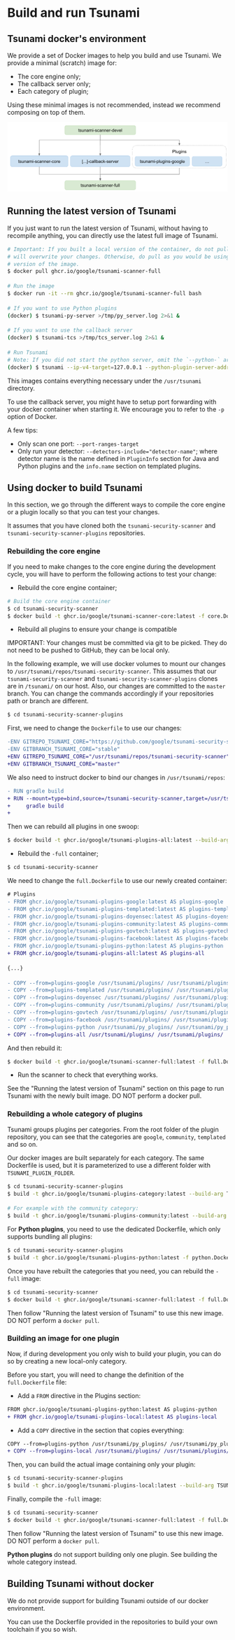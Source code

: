 # Build and run Tsunami

## Tsunami docker's environment

We provide a set of Docker images to help you build and use Tsunami. We provide
a minimal (scratch) image for:

- The core engine only;
- The callback server only;
- Each category of plugin;

Using these minimal images is not recommended, instead we recommend composing
on top of them.

![docker-images](img/docker-images.png)

## Running the latest version of Tsunami

If you just want to run the latest version of Tsunami, without having to
recompile anything, you can directly use the latest full image of Tsunami.

```sh
# Important: If you built a local version of the container, do not pull as it
# will overwrite your changes. Otherwise, do pull as you would be using a stale
# version of the image.
$ docker pull ghcr.io/google/tsunami-scanner-full

# Run the image
$ docker run -it --rm ghcr.io/google/tsunami-scanner-full bash

# If you want to use Python plugins
(docker) $ tsunami-py-server >/tmp/py_server.log 2>&1 &

# If you want to use the callback server
(docker) $ tsunami-tcs >/tmp/tcs_server.log 2>&1 &

# Run Tsunami
# Note: If you did not start the python server, omit the `--python-` arguments.
(docker) $ tsunami --ip-v4-target=127.0.0.1 --python-plugin-server-address=127.0.0.1 --python-plugin-server-port=34567
```

This images contains everything necessary under the `/usr/tsunami` directory.

To use the callback server, you might have to setup port forwarding with your
docker container when starting it. We encourage you to refer to the `-p` option
of Docker.

A few tips:

- Only scan one port: `--port-ranges-target`
- Only run your detector: `--detectors-include="detector-name"`; where detector
name is the name defined in `PluginInfo` section for Java and Python plugins and
the `info.name` section on templated plugins.

## Using docker to build Tsunami

In this section, we go through the different ways to compile the core engine
or a plugin locally so that you can test your changes.

It assumes that you have cloned both the `tsunami-security-scanner` and
`tsunami-security-scanner-plugins` repositories.

### Rebuilding the core engine

If you need to make changes to the core engine during the development cycle, you
will have to perform the following actions to test your change:

- Rebuild the core engine container;

```sh
# Build the core engine container
$ cd tsunami-security-scanner
$ docker build -t ghcr.io/google/tsunami-scanner-core:latest -f core.Dockerfile .
```

- Rebuild all plugins to ensure your change is compatible

IMPORTANT: Your changes must be committed via git to be picked. They do not need
to be pushed to GitHub, they can be local only.

In the following example, we will use docker volumes to mount our changes to
`/usr/tsunami/repos/tsunami-security-scanner`. This assumes that our
`tsunami-security-scanner` and `tsunami-security-scanner-plugins` clones are in
`/tsunami/` on our host. Also, our changes are committed to the `master` branch.
You can change the commands accordingly if your repositories path or branch are
different.

```sh
$ cd tsunami-security-scanner-plugins
```

First, we need to change the `Dockerfile` to use our changes:

```diff
-ENV GITREPO_TSUNAMI_CORE="https://github.com/google/tsunami-security-scanner.git"
-ENV GITBRANCH_TSUNAMI_CORE="stable"
+ENV GITREPO_TSUNAMI_CORE="/usr/tsunami/repos/tsunami-security-scanner"
+ENV GITBRANCH_TSUNAMI_CORE="master"
```

We also need to instruct docker to bind our changes in `/usr/tsunami/repos`:

```diff
- RUN gradle build
+ RUN --mount=type=bind,source=/tsunami-security-scanner,target=/usr/tsunami/repos/tsunami-security-scanner \
+     gradle build
+
```

Then we can rebuild all plugins in one swoop:

```sh
$ docker build -t ghcr.io/google/tsunami-plugins-all:latest --build-arg=TSUNAMI_PLUGIN_FOLDER=tsunami-security-scanner-plugins -f tsunami-security-scanner-plugins/Dockerfile /tsunami/
```

- Rebuild the `-full` container;

```sh
$ cd tsunami-security-scanner
```

We need to change the `full.Dockerfile` to use our newly created container:

```diff
# Plugins
- FROM ghcr.io/google/tsunami-plugins-google:latest AS plugins-google
- FROM ghcr.io/google/tsunami-plugins-templated:latest AS plugins-templated
- FROM ghcr.io/google/tsunami-plugins-doyensec:latest AS plugins-doyensec
- FROM ghcr.io/google/tsunami-plugins-community:latest AS plugins-community
- FROM ghcr.io/google/tsunami-plugins-govtech:latest AS plugins-govtech
- FROM ghcr.io/google/tsunami-plugins-facebook:latest AS plugins-facebook
- FROM ghcr.io/google/tsunami-plugins-python:latest AS plugins-python
+ FROM ghcr.io/google/tsunami-plugins-all:latest AS plugins-all

{...}

- COPY --from=plugins-google /usr/tsunami/plugins/ /usr/tsunami/plugins/
- COPY --from=plugins-templated /usr/tsunami/plugins/ /usr/tsunami/plugins/
- COPY --from=plugins-doyensec /usr/tsunami/plugins/ /usr/tsunami/plugins/
- COPY --from=plugins-community /usr/tsunami/plugins/ /usr/tsunami/plugins/
- COPY --from=plugins-govtech /usr/tsunami/plugins/ /usr/tsunami/plugins/
- COPY --from=plugins-facebook /usr/tsunami/plugins/ /usr/tsunami/plugins/
- COPY --from=plugins-python /usr/tsunami/py_plugins/ /usr/tsunami/py_plugins/
+ COPY --from=plugins-all /usr/tsunami/plugins/ /usr/tsunami/plugins/
```

And then rebuild it:

```sh
$ docker build -t ghcr.io/google/tsunami-scanner-full:latest -f full.Dockerfile .
```

- Run the scanner to check that everything works.

See the "Running the latest version of Tsunami" section on this page to run
Tsunami with the newly built image. DO NOT perform a docker pull.

### Rebuilding a whole category of plugins

Tsunami groups plugins per categories. From the root folder of the plugin
repository, you can see that the categories are `google`, `community`,
`templated` and so on.

Our docker images are built separately for each category. The same Dockerfile
is used, but it is parameterized to use a different folder with
`TSUNAMI_PLUGIN_FOLDER`.

```sh
$ cd tsunami-security-scanner-plugins
$ build -t ghcr.io/google/tsunami-plugins-category:latest --build-arg TSUNAMI_PLUGIN_FOLDER=category .

# For example with the community category:
$ build -t ghcr.io/google/tsunami-plugins-community:latest --build-arg TSUNAMI_PLUGIN_FOLDER=community .
```

For **Python plugins**, you need to use the dedicated Dockerfile, which only
supports bundling all plugins:

```sh
$ cd tsunami-security-scanner-plugins
$ build -t ghcr.io/google/tsunami-plugins-python:latest -f python.Dockerfile .
```

Once you have rebuilt the categories that you need, you can rebuild the `-full`
image:

```sh
$ cd tsunami-security-scanner
$ docker build -t ghcr.io/google/tsunami-scanner-full:latest -f full.Dockerfile .
```

Then follow "Running the latest version of Tsunami" to use this new image. DO
NOT perform a `docker pull`.

### Building an image for one plugin

Now, if during development you only wish to build your plugin, you can do so
by creating a new local-only category.

Before you start, you will need to change the definition of the
`full.Dockerfile` file:

- Add a `FROM` directive in the Plugins section:

```diff
FROM ghcr.io/google/tsunami-plugins-python:latest AS plugins-python
+ FROM ghcr.io/google/tsunami-plugins-local:latest AS plugins-local
```

- Add a `COPY` directive in the section that copies everything:

```diff
COPY --from=plugins-python /usr/tsunami/py_plugins/ /usr/tsunami/py_plugins/
+ COPY --from=plugins-local /usr/tsunami/plugins/ /usr/tsunami/plugins/
```

Then, you can build the actual image containing only your plugin:

```sh
$ cd tsunami-security-scanner-plugins
$ build -t ghcr.io/google/tsunami-plugins-local:latest --build-arg TSUNAMI_PLUGIN_FOLDER=path/to/my/plugin .
```

Finally, compile the `-full` image:

```sh
$ cd tsunami-security-scanner
$ docker build -t ghcr.io/google/tsunami-scanner-full:latest -f full.Dockerfile .
```

Then follow "Running the latest version of Tsunami" to use this new image. DO
NOT perform a `docker pull`.

**Python plugins** do not support building only one plugin. See building the
whole category instead.

## Building Tsunami without docker

We do not provide support for building Tsunami outside of our docker
environment.

You can use the Dockerfile provided in the repositories to build your own
toolchain if you so wish.
